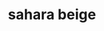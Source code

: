 ---
title: "sahara beige"
index: "4444"
size: "312cm x 152cm x 20mm"
description: "Powierzchnie kwarcowe są łatwe do czyszczenia i mają na celu poprawienie jakości życia. Są zawsze higieniczne ze względu na swoją odporną na plamy strukturę i wymagają bardzo małej konserwacji. Nie potrzebują żadnych chemicznych środków ochronnych ani środków do polerowania, ponieważ chronią swój naturalny błyszczący wygląd przez długi czas."
thumbnail: ../../assets/images/surfaces/sahara-beige-4444/sahara-beige-thumbnail.jpg
featuredImage: ../../assets/images/surfaces/sahara-beige-4444/sahara-beige-featured.jpg
---